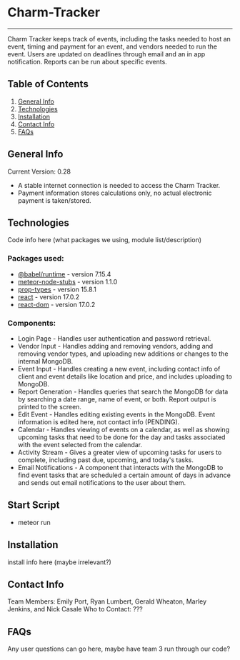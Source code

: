 # Charm-Tracker
****************
Charm Tracker keeps track of events, including the tasks needed to host an event, timing and payment for an event, and vendors needed to run the event. Users are updated on deadlines through email and an in app notification. Reports can be run about specific events.

## Table of Contents
1. [General Info](#general-info)
2. [Technologies](#technologies)
3. [Installation](#installation)
4. [Contact Info](#contact-info)
5. [FAQs](#faqs)

## General Info
Current Version: 0.28
* A stable internet connection is needed to access the Charm Tracker.
* Payment information stores calculations only, no actual electronic payment is taken/stored.


## Technologies
Code info here (what packages we using, module list/description)
### Packages used:
* [@babel/runtime](https://babeljs.io/docs/en/babel-runtime) - version 7.15.4
* [meteor-node-stubs](https://github.com/meteor/node-stubs) - version 1.1.0
* [prop-types](https://www.npmjs.com/package/prop-types) - version 15.8.1
* [react](https://www.npmjs.com/package/react) - version 17.0.2
* [react-dom](https://www.npmjs.com/package/react-dom) - version 17.0.2

### Components:
* Login Page - Handles user authentication and password retrieval.
* Vendor Input - Handles adding and removing vendors, adding and removing vendor types, and uploading new additions or changes to the internal MongoDB.
* Event Input - Handles creating a new event, including contact info of client and event details like location and price, and includes uploading to MongoDB.
* Report Generation - Handles queries that search the MongoDB for data by searching a date range, name of event, or both. Report output is printed to the screen.
* Edit Event - Handles editing existing events in the MongoDB. Event information is edited here, not contact info (PENDING).
* Calendar - Handles viewing of events on a calendar, as well as showing upcoming tasks that need to be done for the day and tasks associated with the event selected from the calendar.
* Activity Stream - Gives a greater view of upcoming tasks for users to complete, including past due, upcoming, and today's tasks.
* Email Notifications - A component that interacts with the MongoDB to find event tasks that are scheduled a certain amount of days in advance and sends out email notifications to the user about them.

## Start Script
* meteor run

## Installation
install info here (maybe irrelevant?)

## Contact Info
Team Members: Emily Port, Ryan Lumbert, Gerald Wheaton, Marley Jenkins, and Nick Casale
Who to Contact: ???

## FAQs
Any user questions can go here, maybe have team 3 run through our code?
